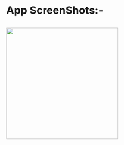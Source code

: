 # App ScreenShots:-

##

<img src="[https://github.com/khaled45690/App-ScreenShots/blob/main/FOOTBallApp/Screenshot_1701022561.png](https://github.com/khaled45690/App-ScreenShots/blob/main/FOOTBallApp/Screenshot_1701022561.png)https://github.com/khaled45690/App-ScreenShots/blob/main/FOOTBallApp/Screenshot_1701022561.png" width="300" />

